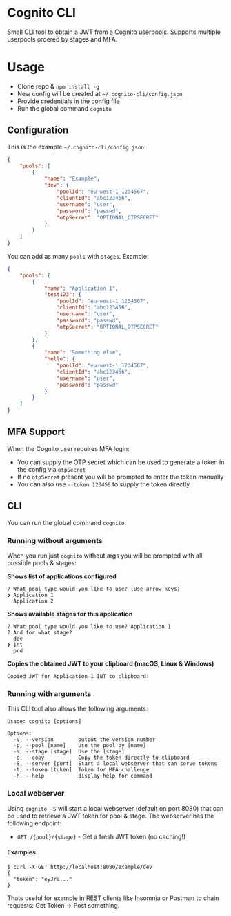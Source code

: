 # Cognito CLI
Small CLI tool to obtain a JWT from a Cognito userpools. Supports multiple userpools ordered by stages and MFA.

# Usage
* Clone repo & `npm install -g`
* New config will be created at `~/.cognito-cli/config.json`
* Provide credentials in the config file
* Run the global command `cognito`

## Configuration
This is the example `~/.cognito-cli/config.json`:
```JSON
{
    "pools": [
        {
            "name": "Example",
            "dev": {
                "poolId": "eu-west-1_1234567",
                "clientId": "abc123456",
                "username": "user",
                "password": "passwd",
                "otpSecret": "OPTIONAL_OTPSECRET"
            }
        }
    ]
}
```
You can add as many `pools` with `stages`. Example:
```JSON
{
    "pools": [
        {
            "name": "Application 1",
            "test123": {
                "poolId": "eu-west-1_1234567",
                "clientId": "abc123456",
                "username": "user",
                "password": "passwd",
                "otpSecret": "OPTIONAL_OTPSECRET"
            }
        },
        {
            "name": "Something else",
            "hello": {
                "poolId": "eu-west-1_1234567",
                "clientId": "abc123456",
                "username": "user",
                "password": "passwd"
            }
        }
    ]
}
```

## MFA Support
When the Cognito user requires MFA login:
* You can supply the OTP secret which can be used to generate a token in the config via `otpSecret`
* If no `otpSecret` present you will be prompted to enter the token manually
* You can also use `--token 123456` to supply the token directly 

## CLI
You can run the global command `cognito`.

### Running without arguments
When you run just `cognito` without args you will be prompted with all possible pools & stages:

**Shows list of applications configured**
```
? What pool type would you like to use? (Use arrow keys)
❯ Application 1
  Application 2
```

**Shows available stages for this application**
```
? What pool type would you like to use? Application 1
? And for what stage?
  dev
❯ int
  prd
```

**Copies the obtained JWT to your clipboard (macOS, Linux & Windows)** 
```
Copied JWT for Application 1 INT to clipboard!
```

### Running with arguments
This CLI tool also allows the following arguments:
```
Usage: cognito [options]

Options:
  -V, --version        output the version number
  -p, --pool [name]    Use the pool by [name]
  -s, --stage [stage]  Use the [stage]
  -c, --copy           Copy the token directly to clipboard
  -S, --server [port]  Start a local webserver that can serve tokens
  -t, --token [token]  Token for MFA challenge
  -h, --help           display help for command
```

### Local webserver
Using `cognito -S` will start a local webserver (default on port 8080) that can be used to retrieve a JWT token for pool & stage.
The webserver has the following endpoint:
* `GET /{pool}/{stage}` - Get a fresh JWT token (no caching!)

#### Examples
```
$ curl -X GET http://localhost:8080/example/dev
{
  "token": "eyJra..."
}
```
Thats useful for example in REST clients like Insomnia or Postman to chain requests: Get Token -> Post something.
